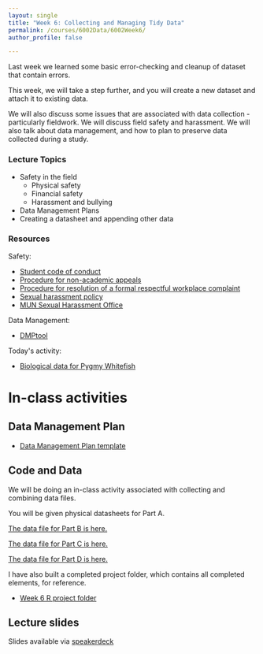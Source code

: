 ```yaml
---
layout: single
title: "Week 6: Collecting and Managing Tidy Data"
permalink: /courses/6002Data/6002Week6/
author_profile: false

---
```


Last week we learned some basic error-checking and cleanup of dataset that contain errors.

This week, we will take a step further, and you will create a new dataset and attach it to existing data.

We will also discuss some issues that are associated with data collection - particularly fieldwork. We will discuss field safety and harassment. We will also talk about data management, and how to plan to preserve data collected during a study.

### Lecture Topics

* Safety in the field
	- Physical safety
	- Financial safety
	- Harassment and bullying
* Data Management Plans
* Creating a datasheet and appending other data

### Resources

Safety: 
* [Student code of conduct](https://www.mun.ca/student/sscm/conduct/code_of_conduct.php)
* [Procedure for non-academic appeals](https://www.mun.ca/main/non_academic_appeals.php)
* [Procedure for resolution of a formal respectful workplace complaint](http://www.mun.ca/policy/site/procedure.php?id=519) 
* [Sexual harassment policy](http://www.mun.ca/policy/site/procedure.php?id=348)
* [MUN Sexual Harassment Office](https://www.mun.ca/sexualharassment/)

Data Management:
* [DMPtool](https://dmptool.org)

Today's activity:
* [Biological data for Pygmy Whitefish](http://derekogle.com/fishR/data/data-html/PygmyWFBC.html)

# In-class activities

## Data Management Plan

* [Data Management Plan template](/assets/images/FISH6002-DMP.docx)

## Code and Data

We will be doing an in-class activity associated with collecting and combining data files.

You will be given physical datasheets for Part A.

[The data file for Part B is here.](/assets/images/PygmyWFBC-PartB.csv)

[The data file for Part C is here.](/assets/images/PygmyWFBC-PartC.sav)

[The data file for Part D is here.](/assets/images/PygmyWFBC-OtolithAges.csv)

I have also built a completed project folder, which contains all completed elements, for reference.

* [Week 6 R project folder](/assets/images/FISH6002_Week6.zip)


## Lecture slides

<script async class="speakerdeck-embed" data-id="0dae3dd769c64656b3a058763d72125b" data-ratio="1.77777777777778" src="//speakerdeck.com/assets/embed.js"></script>

Slides available via [speakerdeck](https://speakerdeck.com/pandalusplatyceros/fish-6002-week-6-collecting-and-managing-tidy-data)